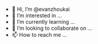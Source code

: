 - 👋 Hi, I’m @evanzhoukai
- 👀 I’m interested in ...
- 🌱 I’m currently learning ...
- 💞️ I’m looking to collaborate on ...
- 📫 How to reach me ...

<!---
evanzhoukai/evanzhoukai is a ✨ special ✨ repository because its `README.md` (this file) appears on your GitHub profile.
You can click the Preview link to take a look at your changes.
--->
